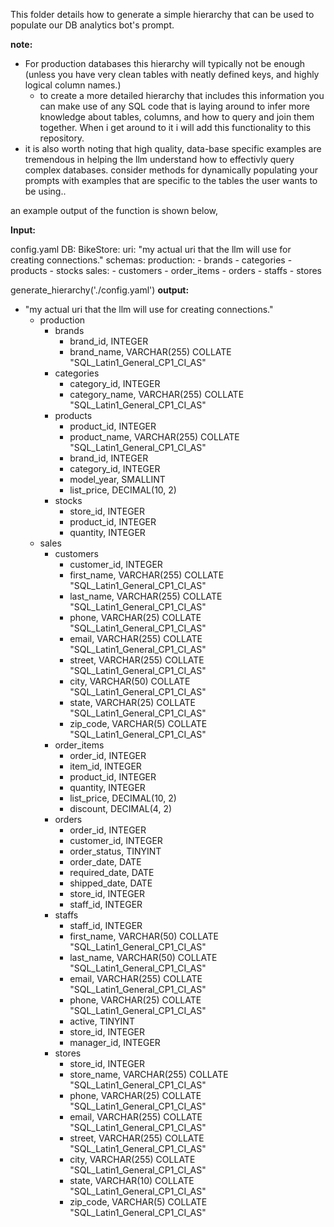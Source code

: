 This folder details how to generate a simple hierarchy that can be used to populate our DB analytics bot's prompt.

**note:**
* For production databases this hierarchy will typically not be enough (unless you have very clean tables with neatly
defined keys, and highly logical column names.)
  * to create a more detailed hierarchy that includes this information you can make use of any SQL code that is laying around 
    to infer more knowledge about tables, columns, and how to query and join them together. When i get around to it i will 
    add this functionality to this repository.
 * it is also worth noting that high quality, data-base specific examples are tremendous in helping the llm understand 
how to effectivly query complex databases. consider methods for dynamically populating your prompts with examples that are specific
to the tables the user wants to be using.. 

an example output of the function is shown below, 

**Input:**

   config.yaml
   DB:
     BikeStore:
       uri: "my actual uri that the llm will use for creating connections."
       schemas:
         production:
           - brands
           - categories
           - products
           - stocks
         sales:
           - customers
           - order_items
           - orders
           - staffs
           - stores

generate_hierarchy('./config.yaml')
**output:**
   - "my actual uri that the llm will use for creating connections."
      - production
         - brands
            - brand_id, INTEGER
            - brand_name, VARCHAR(255) COLLATE "SQL_Latin1_General_CP1_CI_AS"
         - categories
            - category_id, INTEGER
            - category_name, VARCHAR(255) COLLATE "SQL_Latin1_General_CP1_CI_AS"
         - products
            - product_id, INTEGER
            - product_name, VARCHAR(255) COLLATE "SQL_Latin1_General_CP1_CI_AS"
            - brand_id, INTEGER
            - category_id, INTEGER
            - model_year, SMALLINT
            - list_price, DECIMAL(10, 2)
         - stocks
            - store_id, INTEGER
            - product_id, INTEGER
            - quantity, INTEGER
      - sales
         - customers
            - customer_id, INTEGER
            - first_name, VARCHAR(255) COLLATE "SQL_Latin1_General_CP1_CI_AS"
            - last_name, VARCHAR(255) COLLATE "SQL_Latin1_General_CP1_CI_AS"
            - phone, VARCHAR(25) COLLATE "SQL_Latin1_General_CP1_CI_AS"
            - email, VARCHAR(255) COLLATE "SQL_Latin1_General_CP1_CI_AS"
            - street, VARCHAR(255) COLLATE "SQL_Latin1_General_CP1_CI_AS"
            - city, VARCHAR(50) COLLATE "SQL_Latin1_General_CP1_CI_AS"
            - state, VARCHAR(25) COLLATE "SQL_Latin1_General_CP1_CI_AS"
            - zip_code, VARCHAR(5) COLLATE "SQL_Latin1_General_CP1_CI_AS"
         - order_items
            - order_id, INTEGER
            - item_id, INTEGER
            - product_id, INTEGER
            - quantity, INTEGER
            - list_price, DECIMAL(10, 2)
            - discount, DECIMAL(4, 2)
         - orders
            - order_id, INTEGER
            - customer_id, INTEGER
            - order_status, TINYINT
            - order_date, DATE
            - required_date, DATE
            - shipped_date, DATE
            - store_id, INTEGER
            - staff_id, INTEGER
         - staffs
            - staff_id, INTEGER
            - first_name, VARCHAR(50) COLLATE "SQL_Latin1_General_CP1_CI_AS"
            - last_name, VARCHAR(50) COLLATE "SQL_Latin1_General_CP1_CI_AS"
            - email, VARCHAR(255) COLLATE "SQL_Latin1_General_CP1_CI_AS"
            - phone, VARCHAR(25) COLLATE "SQL_Latin1_General_CP1_CI_AS"
            - active, TINYINT
            - store_id, INTEGER
            - manager_id, INTEGER
         - stores
            - store_id, INTEGER
            - store_name, VARCHAR(255) COLLATE "SQL_Latin1_General_CP1_CI_AS"
            - phone, VARCHAR(25) COLLATE "SQL_Latin1_General_CP1_CI_AS"
            - email, VARCHAR(255) COLLATE "SQL_Latin1_General_CP1_CI_AS"
            - street, VARCHAR(255) COLLATE "SQL_Latin1_General_CP1_CI_AS"
            - city, VARCHAR(255) COLLATE "SQL_Latin1_General_CP1_CI_AS"
            - state, VARCHAR(10) COLLATE "SQL_Latin1_General_CP1_CI_AS"
            - zip_code, VARCHAR(5) COLLATE "SQL_Latin1_General_CP1_CI_AS"


